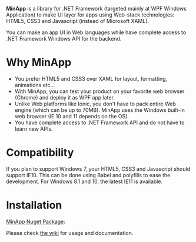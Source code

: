 **MinApp** is a library for .NET Framework (targeted mainly at WPF Windows Application) to make UI layer for apps using Web-stack technologies: HTML5, CSS3 and Javascript (instead of Microsoft XAML).

You can make an app UI in Web languages while have complete access to .NET Framework Windows API for the backend.

# Why MinApp

* You prefer HTML5 and CSS3 over XAML for layout, formatting, animations etc...
* With MinApp, you can test your product on your favorite web browser (Chrome) and deploy it as WPF app later.
* Unlike Web platforms like Ionic, you don't have to pack entire Web engine (which can be up to 70MB). MinApp uses the Windows built-in web browser (IE 10 and 11 depends on the OS).
* You have complete access to .NET Framework API and do not have to learn new APIs.

# Compatibility

If you plan to support Windows 7, your HTML5, CSS3 and Javascript should support IE10. This can be done using Babel and polyfills to ease the development. For Windows 8.1 and 10, the latest IE11 is available.

# Installation

[MinApp Nuget Package](https://www.nuget.org/packages/MinApp/):

Please check [the wiki](https://github.com/datvm/MinApp/wiki) for usage and documentation.